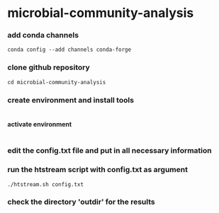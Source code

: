 # microbial-community-analysis

### add conda channels
```conda config --add channels bioconda
conda config --add channels conda-forge
```

### clone github repository
```github clone https://github.com/vappiah/microbial-community-analysis
cd microbial-community-analysis
```

### create environment and install tools
```conda create -f environment.yaml
```


#### activate environment 
```conda activate MCA
```

### edit the config.txt file and put in all necessary information
### run the htstream script with config.txt as argument
```chmod +x htstream.sh
./htstream.sh config.txt
```
### check the directory 'outdir' for the results
```ls outdir
```
